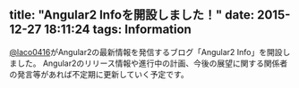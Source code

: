title: "Angular2 Infoを開設しました！"
date: 2015-12-27 18:11:24
tags: Information
---

[@laco0416](https://twitter.com/laco0416)がAngular2の最新情報を発信するブログ「Angular2 Info」を開設しました。
Angular2のリリース情報や進行中の計画、今後の展望に関する関係者の発言等があれば不定期に更新していく予定です。
